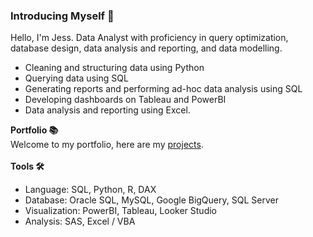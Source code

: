 ### <b>Introducing Myself 👋</b>
Hello, I'm Jess. Data Analyst with proficiency in query optimization, database design, data analysis and reporting, and data modelling. 
<ul>
  <li>Cleaning and structuring data using Python</li>
  <li>Querying data using SQL</li>
  <li>Generating reports and performing ad-hoc data analysis using SQL</li>
  <li>Developing dashboards on Tableau and PowerBI</li>
  <li>Data analysis and reporting using Excel.</li>
</ul>

<b>Portfolio 📚</b>
<br>
Welcome to my portfolio, here are my [projects](https://github.com/jessdng/portfolio).
<br>
<br>
<b>Tools 🛠️</b>
<ul>
  <li>Language: SQL, Python, R, DAX</li>
  <li>Database: Oracle SQL, MySQL, Google BigQuery, SQL Server</li>
  <li>Visualization: PowerBI, Tableau, Looker Studio</li>
  <li>Analysis: SAS, Excel / VBA</li>
</ul>
<br><br>
